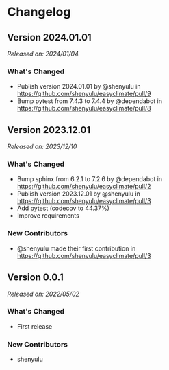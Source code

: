 # Changelog

## Version 2024.01.01

*Released on: 2024/01/04*

### What's Changed
* Publish version 2024.01.01 by @shenyulu in https://github.com/shenyulu/easyclimate/pull/9
* Bump pytest from 7.4.3 to 7.4.4 by @dependabot in https://github.com/shenyulu/easyclimate/pull/8

## Version 2023.12.01

*Released on: 2023/12/10*

### What's Changed
* Bump sphinx from 6.2.1 to 7.2.6 by @dependabot in https://github.com/shenyulu/easyclimate/pull/2
* Publish version 2023.12.01 by @shenyulu in https://github.com/shenyulu/easyclimate/pull/3
* Add pytest (codecov to 44.37%)
* Improve requirements

### New Contributors
* @shenyulu made their first contribution in https://github.com/shenyulu/easyclimate/pull/3

## Version 0.0.1

*Released on: 2022/05/02*

### What's Changed
* First release

### New Contributors
* shenyulu
